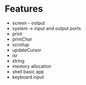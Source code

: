 
# Features

- screen - output
- system -> input and output ports
- print
- printChar
- scrollup
- updateCursor
- isr
- string
- memory allocation
- shell basic app 
- keyboard input
